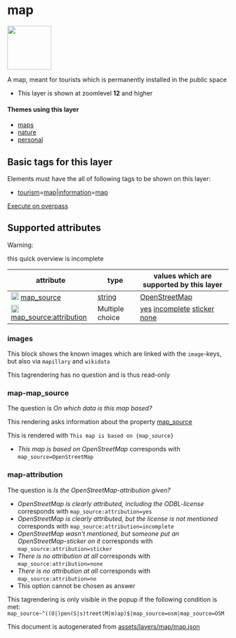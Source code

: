 [//]: # (WARNING: this file is automatically generated. Please find the sources at the bottom and edit those sources)

 map 
=====



<img src='https://mapcomplete.osm.be/./assets/layers/map/map.svg' height="100px"> 

A map, meant for tourists which is permanently installed in the public space






  - This layer is shown at zoomlevel **12** and higher




#### Themes using this layer 





  - [maps](https://mapcomplete.osm.be/maps)
  - [nature](https://mapcomplete.osm.be/nature)
  - [personal](https://mapcomplete.osm.be/personal)




 Basic tags for this layer 
---------------------------



Elements must have the all of following tags to be shown on this layer:



  - <a href='https://wiki.openstreetmap.org/wiki/Key:tourism' target='_blank'>tourism</a>=<a href='https://wiki.openstreetmap.org/wiki/Tag:tourism%3Dmap' target='_blank'>map</a>|<a href='https://wiki.openstreetmap.org/wiki/Key:information' target='_blank'>information</a>=<a href='https://wiki.openstreetmap.org/wiki/Tag:information%3Dmap' target='_blank'>map</a>


[Execute on overpass](http://overpass-turbo.eu/?Q=%5Bout%3Ajson%5D%5Btimeout%3A90%5D%3B(%20%20%20%20nwr%5B%22information%22%3D%22map%22%5D(%7B%7Bbbox%7D%7D)%3B%0A%20%20%20%20nwr%5B%22tourism%22%3D%22map%22%5D(%7B%7Bbbox%7D%7D)%3B%0A)%3Bout%20body%3B%3E%3Bout%20skel%20qt%3B)



 Supported attributes 
----------------------



Warning: 

this quick overview is incomplete



attribute | type | values which are supported by this layer
----------- | ------ | ------------------------------------------
[<img src='https://mapcomplete.osm.be/assets/svg/statistics.svg' height='18px'>](https://taginfo.openstreetmap.org/keys/map_source#values) [map_source](https://wiki.openstreetmap.org/wiki/Key:map_source) | [string](../SpecialInputElements.md#string) | [OpenStreetMap](https://wiki.openstreetmap.org/wiki/Tag:map_source%3DOpenStreetMap)
[<img src='https://mapcomplete.osm.be/assets/svg/statistics.svg' height='18px'>](https://taginfo.openstreetmap.org/keys/map_source:attribution#values) [map_source:attribution](https://wiki.openstreetmap.org/wiki/Key:map_source:attribution) | Multiple choice | [yes](https://wiki.openstreetmap.org/wiki/Tag:map_source:attribution%3Dyes) [incomplete](https://wiki.openstreetmap.org/wiki/Tag:map_source:attribution%3Dincomplete) [sticker](https://wiki.openstreetmap.org/wiki/Tag:map_source:attribution%3Dsticker) [none](https://wiki.openstreetmap.org/wiki/Tag:map_source:attribution%3Dnone)




### images 



This block shows the known images which are linked with the `image`-keys, but also via `mapillary` and `wikidata`

This tagrendering has no question and is thus read-only





### map-map_source 



The question is  *On which data is this map based?*

This rendering asks information about the property  [map_source](https://wiki.openstreetmap.org/wiki/Key:map_source) 

This is rendered with  `This map is based on {map_source}`





  - *This map is based on OpenStreetMap*  corresponds with  `map_source=OpenStreetMap`




### map-attribution 



The question is  *Is the OpenStreetMap-attribution given?*





  - *OpenStreetMap is clearly attributed, including the ODBL-license*  corresponds with  `map_source:attribution=yes`
  - *OpenStreetMap is clearly attributed, but the license is not mentioned*  corresponds with  `map_source:attribution=incomplete`
  - *OpenStreetMap wasn't mentioned, but someone put an OpenStreetMap-sticker on it*  corresponds with  `map_source:attribution=sticker`
  - *There is no attribution at all*  corresponds with  `map_source:attribution=none`
  - *There is no attribution at all*  corresponds with  `map_source:attribution=no`
  - This option cannot be chosen as answer


This tagrendering is only visible in the popup if the following condition is met: `map_source~^((O|)pen(S|s)treet(M|m)ap)$|map_source=osm|map_source=OSM` 

This document is autogenerated from [assets/layers/map/map.json](https://github.com/pietervdvn/MapComplete/blob/develop/assets/layers/map/map.json)

